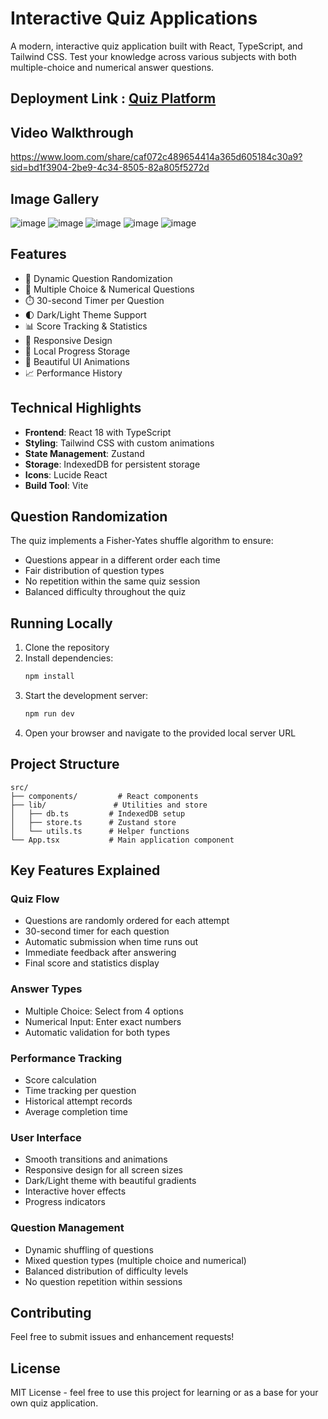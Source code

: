 # Interactive Quiz Applications

A modern, interactive quiz application built with React, TypeScript, and Tailwind CSS. Test your knowledge across various subjects with both multiple-choice and numerical answer questions.

## Deployment Link : [Quiz Platform](https://quiz-platform-eight.vercel.app/)

## Video Walkthrough
https://www.loom.com/share/caf072c489654414a365d605184c30a9?sid=bd1f3904-2be9-4c34-8505-82a805f5272d

## Image Gallery
![image](https://github.com/user-attachments/assets/0ecf0570-57f7-4da3-a2e0-e7a14680f58f)
![image](https://github.com/user-attachments/assets/af1d552e-99ac-4185-b6da-7ed1a325935d)
![image](https://github.com/user-attachments/assets/1ce83313-9dcd-4ce6-b051-a601aabf6bca)
![image](https://github.com/user-attachments/assets/0514bd9b-39d1-4e0e-830d-a52ed66200d0)
![image](https://github.com/user-attachments/assets/038a91de-6e95-4e87-9641-55fdb8742c77)

## Features

- 🎲 Dynamic Question Randomization
- 🎯 Multiple Choice & Numerical Questions
- ⏱️ 30-second Timer per Question
- 🌓 Dark/Light Theme Support
- 📊 Score Tracking & Statistics
- 📱 Responsive Design
- 💾 Local Progress Storage
- 🎨 Beautiful UI Animations
- 📈 Performance History

## Technical Highlights

- **Frontend**: React 18 with TypeScript
- **Styling**: Tailwind CSS with custom animations
- **State Management**: Zustand
- **Storage**: IndexedDB for persistent storage
- **Icons**: Lucide React
- **Build Tool**: Vite

## Question Randomization

The quiz implements a Fisher-Yates shuffle algorithm to ensure:
- Questions appear in a different order each time
- Fair distribution of question types
- No repetition within the same quiz session
- Balanced difficulty throughout the quiz

## Running Locally

1. Clone the repository
2. Install dependencies:
   ```bash
   npm install
   ```
3. Start the development server:
   ```bash
   npm run dev
   ```
4. Open your browser and navigate to the provided local server URL

## Project Structure

```
src/
├── components/         # React components
├── lib/               # Utilities and store
│   ├── db.ts         # IndexedDB setup
│   ├── store.ts      # Zustand store
│   └── utils.ts      # Helper functions
└── App.tsx           # Main application component
```

## Key Features Explained

### Quiz Flow
- Questions are randomly ordered for each attempt
- 30-second timer for each question
- Automatic submission when time runs out
- Immediate feedback after answering
- Final score and statistics display

### Answer Types
- Multiple Choice: Select from 4 options
- Numerical Input: Enter exact numbers
- Automatic validation for both types

### Performance Tracking
- Score calculation
- Time tracking per question
- Historical attempt records
- Average completion time

### User Interface
- Smooth transitions and animations
- Responsive design for all screen sizes
- Dark/Light theme with beautiful gradients
- Interactive hover effects
- Progress indicators

### Question Management
- Dynamic shuffling of questions
- Mixed question types (multiple choice and numerical)
- Balanced distribution of difficulty levels
- No question repetition within sessions

## Contributing

Feel free to submit issues and enhancement requests!

## License

MIT License - feel free to use this project for learning or as a base for your own quiz application.
